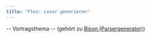 ```yaml
---
title: "Flex: Lexer generieren"
---
```


-- Vortragsthema -- (gehört zu [Bison (Parsergenerator)](../02-parsing/bison.md))

<!-- Material in alter Veranstaltung vorhanden -->
